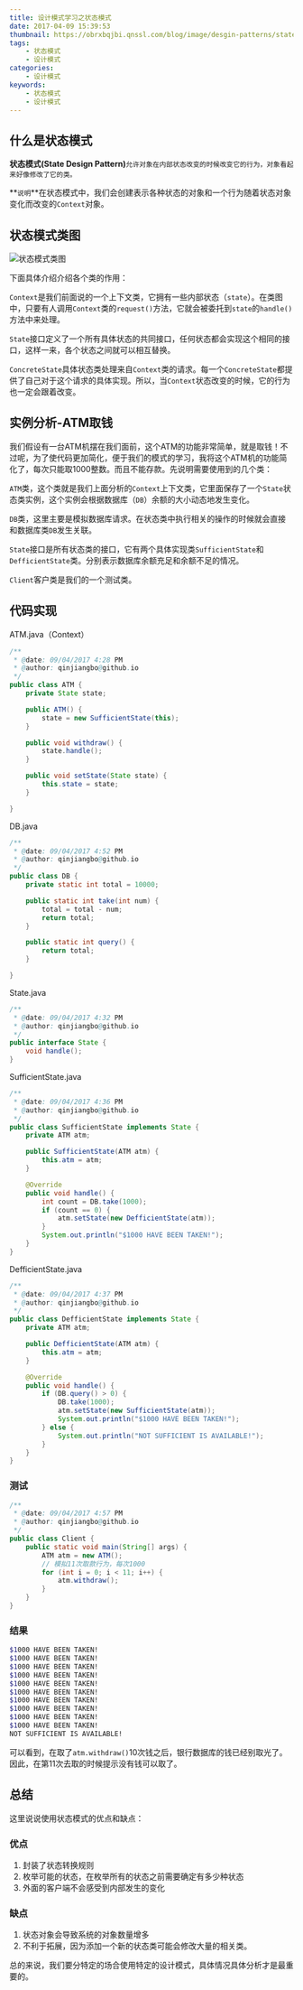 ```yaml
---
title: 设计模式学习之状态模式
date: 2017-04-09 15:39:53
thumbnail: https://obrxbqjbi.qnssl.com/blog/image/desgin-patterns/state-pattern.png
tags:
	- 状态模式
	- 设计模式
categories:
	- 设计模式
keywords:
	- 状态模式
	- 设计模式
---
```

## 什么是状态模式
**状态模式(State Design Pattern)**`允许对象在内部状态改变的时候改变它的行为，对象看起来好像修改了它的类。`

**`说明`**在状态模式中，我们会创建表示各种状态的对象和一个行为随着状态对象变化而改变的`Context`对象。

## 状态模式类图
![状态模式类图](https://obrxbqjbi.qnssl.com/blog/image/desgin-patterns/state-01.png)

下面具体介绍介绍各个类的作用：

`Context`是我们前面说的一个上下文类，它拥有一些内部状态（`state`）。在类图中，只要有人调用`Context`类的`request()`方法，它就会被委托到`state`的`handle()`方法中来处理。

`State`接口定义了一个所有具体状态的共同接口，任何状态都会实现这个相同的接口，这样一来，各个状态之间就可以相互替换。

`ConcreteState`具体状态类处理来自`Context`类的请求。每一个`ConcreteState`都提供了自己对于这个请求的具体实现。所以，当`Context`状态改变的时候，它的行为也一定会跟着改变。

## 实例分析-ATM取钱
我们假设有一台ATM机摆在我们面前，这个ATM的功能非常简单，就是取钱！不过呢，为了使代码更加简化，便于我们的模式的学习，我将这个ATM机的功能简化了，每次只能取1000整数。而且不能存款。先说明需要使用到的几个类：

`ATM`类，这个类就是我们上面分析的`Context`上下文类，它里面保存了一个`State`状态类实例，这个实例会根据数据库（`DB`）余额的大小动态地发生变化。

`DB`类，这里主要是模拟数据库请求。在状态类中执行相关的操作的时候就会直接和数据库类`DB`发生关联。

`State`接口是所有状态类的接口，它有两个具体实现类`SufficientState`和`DefficientState`类。分别表示数据库余额充足和余额不足的情况。

`Client`客户类是我们的一个测试类。

## 代码实现

ATM.java（Context）

``` java
/**
 * @date: 09/04/2017 4:28 PM
 * @author: qinjiangbo@github.io
 */
public class ATM {
    private State state;

    public ATM() {
        state = new SufficientState(this);
    }

    public void withdraw() {
        state.handle();
    }

    public void setState(State state) {
        this.state = state;
    }

}
```

DB.java

``` java
/**
 * @date: 09/04/2017 4:52 PM
 * @author: qinjiangbo@github.io
 */
public class DB {
    private static int total = 10000;

    public static int take(int num) {
        total = total - num;
        return total;
    }

    public static int query() {
        return total;
    }

}
```

State.java

``` java
/**
 * @date: 09/04/2017 4:32 PM
 * @author: qinjiangbo@github.io
 */
public interface State {
    void handle();
}
```

SufficientState.java

``` java
/**
 * @date: 09/04/2017 4:36 PM
 * @author: qinjiangbo@github.io
 */
public class SufficientState implements State {
    private ATM atm;

    public SufficientState(ATM atm) {
        this.atm = atm;
    }

    @Override
    public void handle() {
        int count = DB.take(1000);
        if (count == 0) {
            atm.setState(new DefficientState(atm));
        }
        System.out.println("$1000 HAVE BEEN TAKEN!");
    }
}
```

DefficientState.java

``` java
/**
 * @date: 09/04/2017 4:37 PM
 * @author: qinjiangbo@github.io
 */
public class DefficientState implements State {
    private ATM atm;

    public DefficientState(ATM atm) {
        this.atm = atm;
    }

    @Override
    public void handle() {
        if (DB.query() > 0) {
            DB.take(1000);
            atm.setState(new SufficientState(atm));
            System.out.println("$1000 HAVE BEEN TAKEN!");
        } else {
            System.out.println("NOT SUFFICIENT IS AVAILABLE!");
        }
    }
}
```

### 测试

``` java
/**
 * @date: 09/04/2017 4:57 PM
 * @author: qinjiangbo@github.io
 */
public class Client {
    public static void main(String[] args) {
        ATM atm = new ATM();
        // 模拟11次取款行为，每次1000
        for (int i = 0; i < 11; i++) {
            atm.withdraw();
        }
    }
}
```

### 结果

``` bash
$1000 HAVE BEEN TAKEN!
$1000 HAVE BEEN TAKEN!
$1000 HAVE BEEN TAKEN!
$1000 HAVE BEEN TAKEN!
$1000 HAVE BEEN TAKEN!
$1000 HAVE BEEN TAKEN!
$1000 HAVE BEEN TAKEN!
$1000 HAVE BEEN TAKEN!
$1000 HAVE BEEN TAKEN!
$1000 HAVE BEEN TAKEN!
NOT SUFFICIENT IS AVAILABLE!
```
可以看到，在取了`atm.withdraw()`10次钱之后，银行数据库的钱已经别取光了。因此，在第11次去取的时候提示没有钱可以取了。

## 总结
这里说说使用状态模式的优点和缺点：
### 优点
1. 封装了状态转换规则
2. 枚举可能的状态，在枚举所有的状态之前需要确定有多少种状态
3. 外面的客户端不会感受到内部发生的变化

### 缺点
1. 状态对象会导致系统的对象数量增多
2. 不利于拓展，因为添加一个新的状态类可能会修改大量的相关类。

总的来说，我们要分特定的场合使用特定的设计模式，具体情况具体分析才是最重要的。